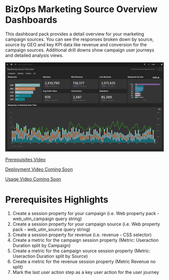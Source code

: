 # BizOps Marketing Source Overview Dashboards

This dashboard pack provides a detail overview for your marketing campaign sources. You can see the responses broken down by source, <br>
source by GEO and key KPI data like revenue and conversion for the campaign sources. Additional drill downs show campaign user journeys <br>
and detailed analysis views. <br>

![Marketing Campaign Overview](image/MSO.png)

[Prerequisites Video](https://youtu.be/TryamssXZKo "Prereq Video")

[Deployment Video Coming Soon]()

[Usage Video Coming Soon]()

# Prerequisites Highlights

1. Create a session property for your campaign (i.e. Web property pack - web\_utm\_campaign query string)
2. Create a session property for your campaign source (i.e. Web property pack - web\_utm\_source query string)
3. Create a session property for revenue (i.e. revenue - CSS selector)
4. Create a metric for the campaign session property (Metric: Useraction Duration split by Campaign)
5. Create a metric for the campaign source session property (Metric: Useraction Duration split by Source)
6. Create a metric for the revenue session property (Metric Revenue no split)
7. Mark the last user action step as a key user action for the user journey
